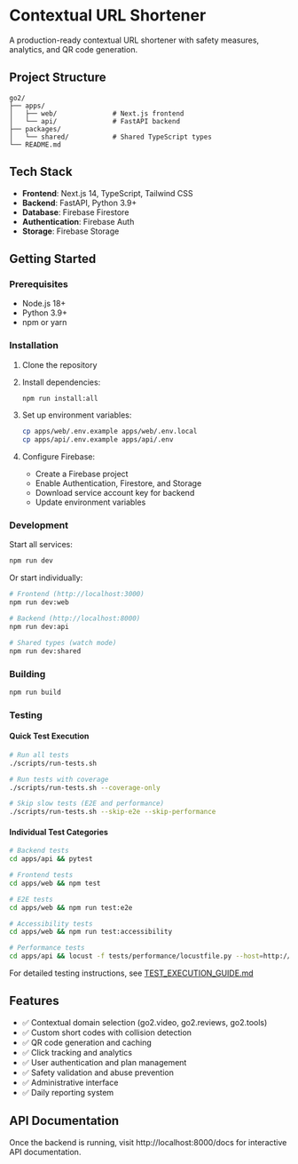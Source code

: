 # Contextual URL Shortener

A production-ready contextual URL shortener with safety measures, analytics, and QR code generation.

## Project Structure

```
go2/
├── apps/
│   ├── web/              # Next.js frontend
│   └── api/              # FastAPI backend
├── packages/
│   └── shared/           # Shared TypeScript types
└── README.md
```

## Tech Stack

- **Frontend**: Next.js 14, TypeScript, Tailwind CSS
- **Backend**: FastAPI, Python 3.9+
- **Database**: Firebase Firestore
- **Authentication**: Firebase Auth
- **Storage**: Firebase Storage

## Getting Started

### Prerequisites

- Node.js 18+
- Python 3.9+
- npm or yarn

### Installation

1. Clone the repository
2. Install dependencies:
   ```bash
   npm run install:all
   ```

3. Set up environment variables:
   ```bash
   cp apps/web/.env.example apps/web/.env.local
   cp apps/api/.env.example apps/api/.env
   ```

4. Configure Firebase:
   - Create a Firebase project
   - Enable Authentication, Firestore, and Storage
   - Download service account key for backend
   - Update environment variables

### Development

Start all services:
```bash
npm run dev
```

Or start individually:
```bash
# Frontend (http://localhost:3000)
npm run dev:web

# Backend (http://localhost:8000)
npm run dev:api

# Shared types (watch mode)
npm run dev:shared
```

### Building

```bash
npm run build
```

### Testing

#### Quick Test Execution

```bash
# Run all tests
./scripts/run-tests.sh

# Run tests with coverage
./scripts/run-tests.sh --coverage-only

# Skip slow tests (E2E and performance)
./scripts/run-tests.sh --skip-e2e --skip-performance
```

#### Individual Test Categories

```bash
# Backend tests
cd apps/api && pytest

# Frontend tests  
cd apps/web && npm test

# E2E tests
cd apps/web && npm run test:e2e

# Accessibility tests
cd apps/web && npm run test:accessibility

# Performance tests
cd apps/api && locust -f tests/performance/locustfile.py --host=http://localhost:8000
```

For detailed testing instructions, see [TEST_EXECUTION_GUIDE.md](./TEST_EXECUTION_GUIDE.md)

## Features

- ✅ Contextual domain selection (go2.video, go2.reviews, go2.tools)
- ✅ Custom short codes with collision detection
- ✅ QR code generation and caching
- ✅ Click tracking and analytics
- ✅ User authentication and plan management
- ✅ Safety validation and abuse prevention
- ✅ Administrative interface
- ✅ Daily reporting system

## API Documentation

Once the backend is running, visit http://localhost:8000/docs for interactive API documentation.